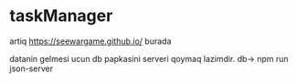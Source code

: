 # taskManager

artiq https://seewargame.github.io/ burada

datanin gelmesi ucun db papkasini serveri qoymaq lazimdir. 
db-> npm run json-server

